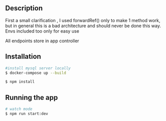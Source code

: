 ## Description

First a small clarification , I used forwardRef() only to make 1 method work, but in general this is a bad architecture
and should never be done this way.
Envs included too only for easy use

All endpoints store in app controller

## Installation

```bash
#install mysql server locally
$ docker-compose up --build
```

```bash
$ npm install
```

## Running the app

```bash
# watch mode
$ npm run start:dev
```
